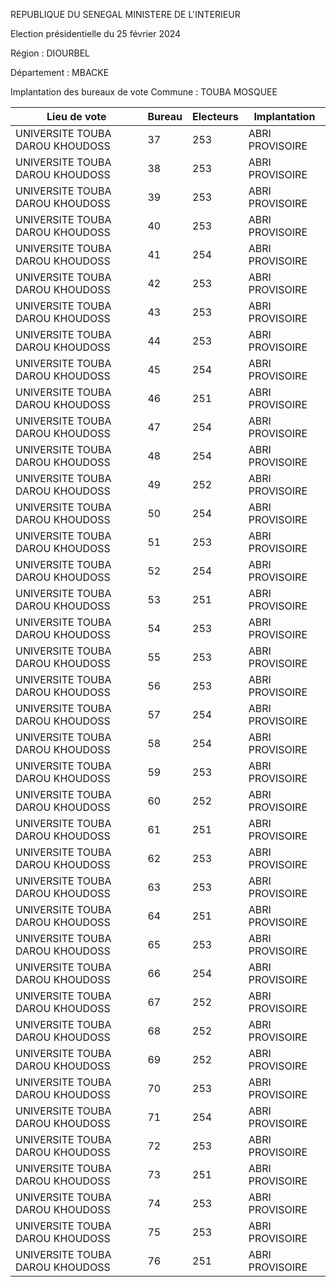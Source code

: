 REPUBLIQUE DU SENEGAL MINISTERE DE L'INTERIEUR

Election présidentielle du 25 février 2024

Région : DIOURBEL

Département : MBACKE

Implantation des bureaux de vote Commune : TOUBA MOSQUEE

| Lieu de vote | Bureau | Electeurs | Implantation |
| - | - | - | - |
| UNIVERSITE TOUBA DAROU KHOUDOSS | 37 | 253 | ABRI PROVISOIRE |
| UNIVERSITE TOUBA DAROU KHOUDOSS | 38 | 253 | ABRI PROVISOIRE |
| UNIVERSITE TOUBA DAROU KHOUDOSS | 39 | 253 | ABRI PROVISOIRE |
| UNIVERSITE TOUBA DAROU KHOUDOSS | 40 | 253 | ABRI PROVISOIRE |
| UNIVERSITE TOUBA DAROU KHOUDOSS | 41 | 254 | ABRI PROVISOIRE |
| UNIVERSITE TOUBA DAROU KHOUDOSS | 42 | 253 | ABRI PROVISOIRE |
| UNIVERSITE TOUBA DAROU KHOUDOSS | 43 | 253 | ABRI PROVISOIRE |
| UNIVERSITE TOUBA DAROU KHOUDOSS | 44 | 253 | ABRI PROVISOIRE |
| UNIVERSITE TOUBA DAROU KHOUDOSS | 45 | 254 | ABRI PROVISOIRE |
| UNIVERSITE TOUBA DAROU KHOUDOSS | 46 | 251 | ABRI PROVISOIRE |
| UNIVERSITE TOUBA DAROU KHOUDOSS | 47 | 254 | ABRI PROVISOIRE |
| UNIVERSITE TOUBA DAROU KHOUDOSS | 48 | 254 | ABRI PROVISOIRE |
| UNIVERSITE TOUBA DAROU KHOUDOSS | 49 | 252 | ABRI PROVISOIRE |
| UNIVERSITE TOUBA DAROU KHOUDOSS | 50 | 254 | ABRI PROVISOIRE |
| UNIVERSITE TOUBA DAROU KHOUDOSS | 51 | 253 | ABRI PROVISOIRE |
| UNIVERSITE TOUBA DAROU KHOUDOSS | 52 | 254 | ABRI PROVISOIRE |
| UNIVERSITE TOUBA DAROU KHOUDOSS | 53 | 251 | ABRI PROVISOIRE |
| UNIVERSITE TOUBA DAROU KHOUDOSS | 54 | 253 | ABRI PROVISOIRE |
| UNIVERSITE TOUBA DAROU KHOUDOSS | 55 | 253 | ABRI PROVISOIRE |
| UNIVERSITE TOUBA DAROU KHOUDOSS | 56 | 253 | ABRI PROVISOIRE |
| UNIVERSITE TOUBA DAROU KHOUDOSS | 57 | 254 | ABRI PROVISOIRE |
| UNIVERSITE TOUBA DAROU KHOUDOSS | 58 | 254 | ABRI PROVISOIRE |
| UNIVERSITE TOUBA DAROU KHOUDOSS | 59 | 253 | ABRI PROVISOIRE |
| UNIVERSITE TOUBA DAROU KHOUDOSS | 60 | 252 | ABRI PROVISOIRE |
| UNIVERSITE TOUBA DAROU KHOUDOSS | 61 | 251 | ABRI PROVISOIRE |
| UNIVERSITE TOUBA DAROU KHOUDOSS | 62 | 253 | ABRI PROVISOIRE |
| UNIVERSITE TOUBA DAROU KHOUDOSS | 63 | 253 | ABRI PROVISOIRE |
| UNIVERSITE TOUBA DAROU KHOUDOSS | 64 | 251 | ABRI PROVISOIRE |
| UNIVERSITE TOUBA DAROU KHOUDOSS | 65 | 253 | ABRI PROVISOIRE |
| UNIVERSITE TOUBA DAROU KHOUDOSS | 66 | 254 | ABRI PROVISOIRE |
| UNIVERSITE TOUBA DAROU KHOUDOSS | 67 | 252 | ABRI PROVISOIRE |
| UNIVERSITE TOUBA DAROU KHOUDOSS | 68 | 252 | ABRI PROVISOIRE |
| UNIVERSITE TOUBA DAROU KHOUDOSS | 69 | 252 | ABRI PROVISOIRE |
| UNIVERSITE TOUBA DAROU KHOUDOSS | 70 | 253 | ABRI PROVISOIRE |
| UNIVERSITE TOUBA DAROU KHOUDOSS | 71 | 254 | ABRI PROVISOIRE |
| UNIVERSITE TOUBA DAROU KHOUDOSS | 72 | 253 | ABRI PROVISOIRE |
| UNIVERSITE TOUBA DAROU KHOUDOSS | 73 | 251 | ABRI PROVISOIRE |
| UNIVERSITE TOUBA DAROU KHOUDOSS | 74 | 253 | ABRI PROVISOIRE |
| UNIVERSITE TOUBA DAROU KHOUDOSS | 75 | 253 | ABRI PROVISOIRE |
| UNIVERSITE TOUBA DAROU KHOUDOSS | 76 | 251 | ABRI PROVISOIRE |

<!-- PageNumber="31/34" -->
